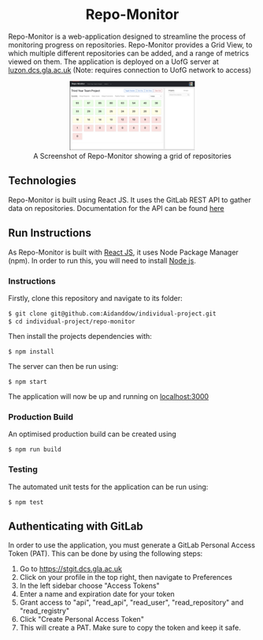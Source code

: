 <div align="center">
  <h1>Repo-Monitor</h1>
</div>

Repo-Monitor is a web-application designed to streamline the process of monitoring progress on repositories. Repo-Monitor provides a Grid View, to which multiple different repositories can be added, and a range of metrics viewed on them. The application is deployed on a UofG server at [luzon.dcs.gla.ac.uk](http://luzon.dcs.gla.ac.uk) (Note: requires connection to UofG network to access)

<figure class="image" align="center">

<img src="./readme-images/grid-view.png" style="width: 60%"/>
<figcaption>A Screenshot of Repo-Monitor showing a grid of repositories</figcaption>
</figure>

## Technologies

Repo-Monitor is built using React JS. It uses the GitLab REST API to gather data on repositories. Documentation for the API can be found [here](https://docs.gitlab.com/ee/api/api_resources.html)


## Run Instructions

As Repo-Monitor is built with [React JS](https://reactjs.org), it uses Node Package Manager (npm). In order to run this, you will need to install [Node js](https://nodejs.org/en/).

### Instructions
Firstly, clone this repository and navigate to its folder:
```
$ git clone git@github.com:Aidanddow/individual-project.git
$ cd individual-project/repo-monitor
```

Then install the projects dependencies with:
```
$ npm install
```

The server can then be run using:
```
$ npm start
```

The application will now be up and running on [localhost:3000](http://localhost:3000)


### Production Build
An optimised production build can be created using
```
$ npm run build
```

### Testing
The automated unit tests for the application can be run using: 
```
$ npm test
```


## Authenticating with GitLab
In order to use the application, you must generate a GitLab Personal Access Token (PAT). This can be done by using the following steps:
1. Go to https://stgit.dcs.gla.ac.uk
2. Click on your profile in the top right, then navigate to Preferences
3. In the left sidebar choose "Access Tokens"
4. Enter a name and expiration date for your token
5. Grant access to "api", "read_api", "read_user", "read_repository" and "read_registry"
6. Click "Create Personal Access Token"
7. This will create a PAT. Make sure to copy the token and keep it safe. 
